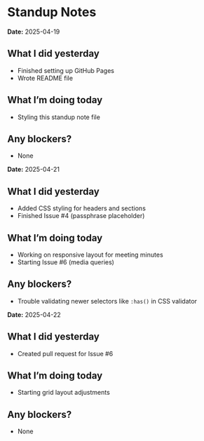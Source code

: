 # Standup Notes
<!-- Template placeholder created for Lab 3 -->

**Date:** 2025-04-19

## What I did yesterday
- Finished setting up GitHub Pages
- Wrote README file

## What I’m doing today
- Styling this standup note file

## Any blockers?
- None

**Date:** 2025-04-21

## What I did yesterday
- Added CSS styling for headers and sections
- Finished Issue #4 (passphrase placeholder)

## What I’m doing today
- Working on responsive layout for meeting minutes
- Starting Issue #6 (media queries)

## Any blockers?
- Trouble validating newer selectors like `:has()` in CSS validator

**Date:** 2025-04-22

## What I did yesterday
- Created pull request for Issue #6

## What I’m doing today
- Starting grid layout adjustments

## Any blockers?
- None
